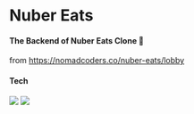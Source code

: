 # Nuber Eats
#### The Backend of Nuber Eats Clone 🍕
from https://nomadcoders.co/nuber-eats/lobby

#### Tech
<img src="https://upload.wikimedia.org/wikipedia/commons/thumb/4/4c/Typescript_logo_2020.svg/1200px-Typescript_logo_2020.svg.png"/> <img src="https://images.velog.io/images/kihyun/post/b1fee25c-c920-4ac1-914e-7da9ff0d1296/nestjs.svg"/>
